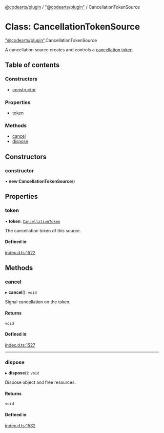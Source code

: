 [@codearts/plugin](../README.md) / ["@codearts/plugin"](../modules/_codearts_plugin_.md) / CancellationTokenSource

# Class: CancellationTokenSource

["@codearts/plugin"](../modules/_codearts_plugin_.md).CancellationTokenSource

A cancellation source creates and controls a [cancellation token](../interfaces/codearts_plugin_.CancellationToken.md).

## Table of contents

### Constructors

- [constructor](codearts_plugin_.CancellationTokenSource.md#constructor)

### Properties

- [token](codearts_plugin_.CancellationTokenSource.md#token)

### Methods

- [cancel](codearts_plugin_.CancellationTokenSource.md#cancel)
- [dispose](codearts_plugin_.CancellationTokenSource.md#dispose)

## Constructors

### constructor

• **new CancellationTokenSource**()

## Properties

### token

• **token**: [`CancellationToken`](../interfaces/codearts_plugin_.CancellationToken.md)

The cancellation token of this source.

#### Defined in

[index.d.ts:1522](https://github.com/huaweicloud/cloudide-plugin-api/blob/a055dd0/index.d.ts#L1522)

## Methods

### cancel

▸ **cancel**(): `void`

Signal cancellation on the token.

#### Returns

`void`

#### Defined in

[index.d.ts:1527](https://github.com/huaweicloud/cloudide-plugin-api/blob/a055dd0/index.d.ts#L1527)

___

### dispose

▸ **dispose**(): `void`

Dispose object and free resources.

#### Returns

`void`

#### Defined in

[index.d.ts:1532](https://github.com/huaweicloud/cloudide-plugin-api/blob/a055dd0/index.d.ts#L1532)
